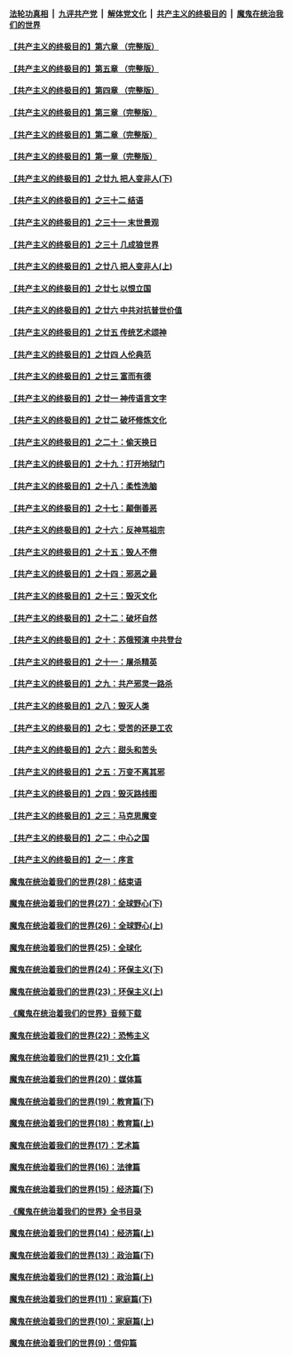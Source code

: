 ####  [法轮功真相](../../../../basic/blob/master/README.md?t=08311352) &nbsp;|&nbsp; [九评共产党](../../../../9ping.md/blob/master/README.md?t=08311352) &nbsp;|&nbsp; [解体党文化](../../../../jtdwh.md/blob/master/README.md?t=08311352)  &nbsp;|&nbsp; [共产主义的终极目的](../../../../gczydzjmd.md/blob/master/README.md?t=08311352) &nbsp;|&nbsp; [魔鬼在统治我们的世界](../../../../mgztzwmdsj.md/blob/master/README.md?t=08311352) 

#### [【共产主义的终极目的】第六章 （完整版）](../pages/nsc422/n11428913.md?t=08311352) 

#### [【共产主义的终极目的】第五章 （完整版）](../pages/nsc422/n11428912.md?t=08311352) 

#### [【共产主义的终极目的】第四章 （完整版）](../pages/nsc422/n11428907.md?t=08311352) 

#### [【共产主义的终极目的】第三章（完整版）](../pages/nsc422/n11428848.md?t=08311352) 

#### [【共产主义的终极目的】第二章（完整版）](../pages/nsc422/n11428831.md?t=08311352) 

#### [【共产主义的终极目的】第一章（完整版）](../pages/nsc422/n11417651.md?t=08311352) 

#### [【共产主义的终极目的】之廿九 把人变非人(下)](../pages/nsc422/n11344140.md?t=08311352) 

#### [【共产主义的终极目的】之三十二 结语](../pages/nsc422/n11360535.md?t=08311352) 

#### [【共产主义的终极目的】之三十一 末世景观](../pages/nsc422/n11351129.md?t=08311352) 

#### [【共产主义的终极目的】之三十 几成狼世界](../pages/nsc422/n11348280.md?t=08311352) 

#### [【共产主义的终极目的】之廿八 把人变非人(上)](../pages/nsc422/n11340492.md?t=08311352) 

#### [【共产主义的终极目的】之廿七 以恨立国](../pages/nsc422/n11336944.md?t=08311352) 

#### [【共产主义的终极目的】之廿六 中共对抗普世价值](../pages/nsc422/n11324785.md?t=08311352) 

#### [【共产主义的终极目的】之廿五 传统艺术颂神](../pages/nsc422/n11296396.md?t=08311352) 

#### [【共产主义的终极目的】之廿四 人伦典范](../pages/nsc422/n11296397.md?t=08311352) 

#### [【共产主义的终极目的】之廿三 富而有德](../pages/nsc422/n11283598.md?t=08311352) 

#### [【共产主义的终极目的】之廿一 神传语言文字](../pages/nsc422/n11263265.md?t=08311352) 

#### [【共产主义的终极目的】之廿二 破坏修炼文化](../pages/nsc422/n11245728.md?t=08311352) 

#### [【共产主义的终极目的】之二十：偷天换日](../pages/nsc422/n11238846.md?t=08311352) 

#### [【共产主义的终极目的】之十九：打开地狱门](../pages/nsc422/n11206376.md?t=08311352) 

#### [【共产主义的终极目的】之十八：柔性洗脑](../pages/nsc422/n11199994.md?t=08311352) 

#### [【共产主义的终极目的】之十七：颠倒善恶](../pages/nsc422/n11179782.md?t=08311352) 

#### [【共产主义的终极目的】之十六：反神骂祖宗](../pages/nsc422/n11166798.md?t=08311352) 

#### [【共产主义的终极目的】之十五：毁人不倦](../pages/nsc422/n11166792.md?t=08311352) 

#### [【共产主义的终极目的】之十四：邪恶之最](../pages/nsc422/n11150249.md?t=08311352) 

#### [【共产主义的终极目的】之十三：毁灭文化](../pages/nsc422/n11135227.md?t=08311352) 

#### [【共产主义的终极目的】之十二：破坏自然](../pages/nsc422/n11135214.md?t=08311352) 

#### [【共产主义的终极目的】之十：苏俄预演 中共登台](../pages/nsc422/n11118424.md?t=08311352) 

#### [【共产主义的终极目的】之十一：屠杀精英](../pages/nsc422/n11118442.md?t=08311352) 

#### [【共产主义的终极目的】之九：共产邪灵一路杀](../pages/nsc422/n11114139.md?t=08311352) 

#### [【共产主义的终极目的】之八：毁灭人类](../pages/nsc422/n11108503.md?t=08311352) 

#### [【共产主义的终极目的】之七：受苦的还是工农](../pages/nsc422/n11101809.md?t=08311352) 

#### [【共产主义的终极目的】之六：甜头和苦头](../pages/nsc422/n11096971.md?t=08311352) 

#### [【共产主义的终极目的】之五：万变不离其邪](../pages/nsc422/n11091285.md?t=08311352) 

#### [【共产主义的终极目的】之四：毁灭路线图](../pages/nsc422/n11086284.md?t=08311352) 

#### [【共产主义的终极目的】之三：马克思魔变](../pages/nsc422/n11061941.md?t=08311352) 

#### [【共产主义的终极目的】之二：中心之国](../pages/nsc422/n11047728.md?t=08311352) 

#### [【共产主义的终极目的】之一：序言](../pages/nsc422/n11086077.md?t=08311352) 

#### [魔鬼在统治着我们的世界(28)：结束语](../pages/nsc422/n10936246.md?t=08311352) 

#### [魔鬼在统治着我们的世界(27)：全球野心(下)](../pages/nsc422/n10928319.md?t=08311352) 

#### [魔鬼在统治着我们的世界(26)：全球野心(上)](../pages/nsc422/n10900318.md?t=08311352) 

#### [魔鬼在统治着我们的世界(25)：全球化](../pages/nsc422/n10788205.md?t=08311352) 

#### [魔鬼在统治着我们的世界(24)：环保主义(下)](../pages/nsc422/n10695307.md?t=08311352) 

#### [魔鬼在统治着我们的世界(23)：环保主义(上)](../pages/nsc422/n10688613.md?t=08311352) 

#### [《魔鬼在统治着我们的世界》音频下载](../pages/nsc422/n10635553.md?t=08311352) 

#### [魔鬼在统治着我们的世界(22)：恐怖主义](../pages/nsc422/n10614727.md?t=08311352) 

#### [魔鬼在统治着我们的世界(21)：文化篇](../pages/nsc422/n10597706.md?t=08311352) 

#### [魔鬼在统治着我们的世界(20)：媒体篇](../pages/nsc422/n10586579.md?t=08311352) 

#### [魔鬼在统治着我们的世界(19)：教育篇(下)](../pages/nsc422/n10564808.md?t=08311352) 

#### [魔鬼在统治着我们的世界(18)：教育篇(上)](../pages/nsc422/n10526970.md?t=08311352) 

#### [魔鬼在统治着我们的世界(17)：艺术篇](../pages/nsc422/n10499093.md?t=08311352) 

#### [魔鬼在统治着我们的世界(16)：法律篇](../pages/nsc422/n10485969.md?t=08311352) 

#### [魔鬼在统治着我们的世界(15)：经济篇(下)](../pages/nsc422/n10469975.md?t=08311352) 

#### [《魔鬼在统治着我们的世界》全书目录](../pages/nsc422/n10464261.md?t=08311352) 

#### [魔鬼在统治着我们的世界(14)：经济篇(上)](../pages/nsc422/n10457370.md?t=08311352) 

#### [魔鬼在统治着我们的世界(13)：政治篇(下)](../pages/nsc422/n10448270.md?t=08311352) 

#### [魔鬼在统治着我们的世界(12)：政治篇(上)](../pages/nsc422/n10444576.md?t=08311352) 

#### [魔鬼在统治着我们的世界(11)：家庭篇(下)](../pages/nsc422/n10440961.md?t=08311352) 

#### [魔鬼在统治着我们的世界(10)：家庭篇(上)](../pages/nsc422/n10435448.md?t=08311352) 

#### [魔鬼在统治着我们的世界(9)：信仰篇](../pages/nsc422/n10432159.md?t=08311352) 

